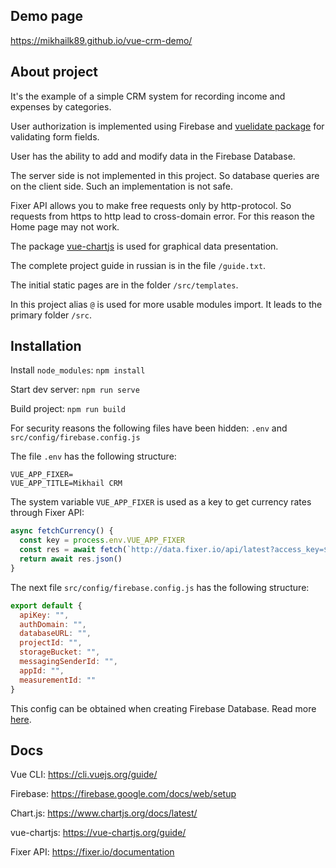 ## Demo page
https://mikhailk89.github.io/vue-crm-demo/

## About project
It's the example of a simple CRM system for recording income and expenses by categories.

User authorization is implemented using Firebase and [vuelidate package](https://www.npmjs.com/package/vuelidate) for validating form fields.

User has the ability to add and modify data in the Firebase Database.

The server side is not implemented in this project. So database queries are on the client side. Such an implementation is not safe.

Fixer API allows you to make free requests only by http-protocol. So requests from https to http lead to cross-domain error. For this reason the Home page may not work.

The package [vue-chartjs](https://www.npmjs.com/package/vue-chartjs) is used for graphical data presentation.

The complete project guide in russian is in the file `/guide.txt`.

The initial static pages are in the folder `/src/templates`.

In this project alias `@` is used for more usable modules import. It leads to the primary folder `/src`.

## Installation
Install `node_modules`: `npm install`

Start dev server: `npm run serve`

Build project: `npm run build`

For security reasons the following files have been hidden: `.env` and `src/config/firebase.config.js`

The file `.env` has the following structure:
```
VUE_APP_FIXER=
VUE_APP_TITLE=Mikhail CRM
```

The system variable `VUE_APP_FIXER` is used as a key to get currency rates through Fixer API:
```javascript
async fetchCurrency() {
  const key = process.env.VUE_APP_FIXER
  const res = await fetch(`http://data.fixer.io/api/latest?access_key=${key}&symbols=USD,EUR,RUB`)
  return await res.json()
}
```

The next file `src/config/firebase.config.js` has the following structure:
```javascript
export default {
  apiKey: "",
  authDomain: "",
  databaseURL: "",
  projectId: "",
  storageBucket: "",
  messagingSenderId: "",
  appId: "",
  measurementId: ""
}
```

This config can be obtained when creating Firebase Database. Read more [here](https://firebase.google.com/docs/web/setup).

## Docs
Vue CLI: https://cli.vuejs.org/guide/

Firebase: https://firebase.google.com/docs/web/setup

Chart.js: https://www.chartjs.org/docs/latest/

vue-chartjs: https://vue-chartjs.org/guide/

Fixer API: https://fixer.io/documentation
